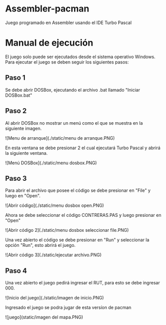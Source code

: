 # Assembler-pacman

Juego programado en Assembler usando el IDE Turbo Pascal

# Manual de ejecución

El juego solo puede ser ejecutados desde el sistema operativo Windows.
Para ejecutar el juego se deben seguir los siguientes pasos:

## Paso 1

Se debe abrir DOSBox, ejecutando el archivo .bat llamado "Iniciar DOSBox.bat"

## Paso 2

Al abrir DOSBox no mostrar un menú como el que se muestra en la siguiente imagen.

![Menu de arranque](./static/menu de arranque.PNG)

En esta ventana se debe presionar 2 el cual ejecutará Turbo Pascal y abrirá la siguiente ventana.

![Menú DOSBox](./static/menu dosbox.PNG)

## Paso 3

Para abrir el archivo que posee el código se debe presionar en "File" y luego en "Open".

![Abrir código](./static/menu dosbox open.PNG)

Ahora se debe seleccionar el código CONTRERAS.PAS y luego presionar en "Open"

![Abrir código 2](./static/menu dosbox seleccionar file.PNG)

Una vez abierto el código se debe presionar en "Run" y seleccionar la opción "Run", esto abrirá el juego.

![Abrir código 3](./static/ejecutar archivo.PNG)

## Paso 4

Una vez abierto el juego pedirá ingresar el RUT, para esto se debe ingresar 000.

![Inicio del juego](./static/imagen de inicio.PNG)

Ingresado el juego se podra jugar de esta versíon de pacman

![juego](static/imagen del mapa.PNG)
